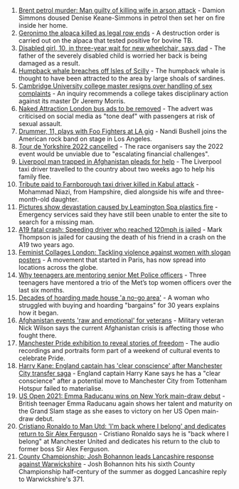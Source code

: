 1. [Brent petrol murder: Man guilty of killing wife in arson attack](https://www.bbc.co.uk/news/uk-england-london-58399850?at_medium=RSS&at_campaign=KARANGA) - Damion Simmons doused Denise Keane-Simmons in petrol then set her on fire inside her home.
2. [Geronimo the alpaca killed as legal row ends](https://www.bbc.co.uk/news/uk-england-bristol-58255378?at_medium=RSS&at_campaign=KARANGA) - A destruction order is carried out on the alpaca that tested positive for bovine TB.
3. [Disabled girl, 10, in three-year wait for new wheelchair, says dad](https://www.bbc.co.uk/news/uk-england-tyne-58396438?at_medium=RSS&at_campaign=KARANGA) - The father of the severely disabled child is worried her back is being damaged as a result.
4. [Humpback whale breaches off Isles of Scilly](https://www.bbc.co.uk/news/uk-england-cornwall-58394081?at_medium=RSS&at_campaign=KARANGA) - The humpback whale is thought to have been attracted to the area by large shoals of sardines.
5. [Cambridge University college master resigns over handling of sex complaints](https://www.bbc.co.uk/news/uk-england-cambridgeshire-58396360?at_medium=RSS&at_campaign=KARANGA) - An inquiry recommends a college takes disciplinary action against its master Dr Jeremy Morris.
6. [Naked Attraction London bus ads to be removed](https://www.bbc.co.uk/news/uk-england-london-58350075?at_medium=RSS&at_campaign=KARANGA) - The advert was criticised on social media as "tone deaf" with passengers at risk of sexual assault.
7. [Drummer, 11, plays with Foo Fighters at LA gig](https://www.bbc.co.uk/news/uk-england-suffolk-58398324?at_medium=RSS&at_campaign=KARANGA) - Nandi Bushell joins the American rock band on stage in Los Angeles.
8. [Tour de Yorkshire 2022 cancelled](https://www.bbc.co.uk/news/uk-england-58402911?at_medium=RSS&at_campaign=KARANGA) - The race organisers say the 2022 event would be unviable due to "escalating financial challenges".
9. [Liverpool man trapped in Afghanistan pleads for help](https://www.bbc.co.uk/news/uk-england-merseyside-58395154?at_medium=RSS&at_campaign=KARANGA) - The Liverpool taxi driver travelled to the country about two weeks ago to help his family flee.
10. [Tribute paid to Farnborough taxi driver killed in Kabul attack](https://www.bbc.co.uk/news/uk-england-hampshire-58395882?at_medium=RSS&at_campaign=KARANGA) - Mohammad Niazi, from Hampshire, died alongside his wife and three-month-old daughter.
11. [Pictures show devastation caused by Leamington Spa plastics fire](https://www.bbc.co.uk/news/uk-england-coventry-warwickshire-58398535?at_medium=RSS&at_campaign=KARANGA) - Emergency services said they have still been unable to enter the site to search for a missing man.
12. [A19 fatal crash: Speeding driver who reached 120mph is jailed](https://www.bbc.co.uk/news/uk-england-tyne-58401446?at_medium=RSS&at_campaign=KARANGA) - Mark Thompson is jailed for causing the death of his friend in a crash on the A19 two years ago.
13. [Feminist Collages London: Tackling violence against women with slogan posters](https://www.bbc.co.uk/news/uk-58322865?at_medium=RSS&at_campaign=KARANGA) - A movement that started in Paris, has now spread into locations across the globe.
14. [Why teenagers are mentoring senior Met Police officers](https://www.bbc.co.uk/news/uk-england-london-58351814?at_medium=RSS&at_campaign=KARANGA) - Three teenagers have mentored a trio of the Met’s top women officers over the last six months.
15. [Decades of hoarding made house 'a no-go area'](https://www.bbc.co.uk/news/uk-england-essex-58361528?at_medium=RSS&at_campaign=KARANGA) - A woman who struggled with buying and hoarding "bargains" for 30 years explains how it began.
16. [Afghanistan events 'raw and emotional' for veterans](https://www.bbc.co.uk/news/uk-england-northamptonshire-58362189?at_medium=RSS&at_campaign=KARANGA) - Military veteran Nick Wilson says the current Afghanistan crisis is affecting those who fought there.
17. [Manchester Pride exhibition to reveal stories of freedom](https://www.bbc.co.uk/news/uk-england-manchester-58358987?at_medium=RSS&at_campaign=KARANGA) - The audio recordings and portraits form part of a weekend of cultural events to celebrate Pride.
18. [Harry Kane: England captain has 'clear conscience' after Manchester City transfer saga](https://www.bbc.co.uk/sport/football/58400262?at_medium=RSS&at_campaign=KARANGA) - England captain Harry Kane says he has a "clear conscience" after a potential move to Manchester City from Tottenham Hotspur failed to materialise.
19. [US Open 2021: Emma Raducanu wins on New York main-draw debut](https://www.bbc.co.uk/sport/tennis/58390546?at_medium=RSS&at_campaign=KARANGA) - British teenager Emma Raducanu again shows her talent and maturity on the Grand Slam stage as she eases to victory on her US Open main-draw debut.
20. [Cristiano Ronaldo to Man Utd: 'I'm back where I belong' and dedicates return to Sir Alex Ferguson](https://www.bbc.co.uk/sport/football/58367537?at_medium=RSS&at_campaign=KARANGA) - Cristiano Ronaldo says he is "back where I belong" at Manchester United and dedicates his return to the club to former boss Sir Alex Ferguson.
21. [County Championship: Josh Bohannon leads Lancashire response against Warwickshire](https://www.bbc.co.uk/sport/cricket/58396746?at_medium=RSS&at_campaign=KARANGA) - Josh Bohannon hits his sixth County Championship half-century of the summer as dogged Lancashire reply to Warwickshire's 371.
